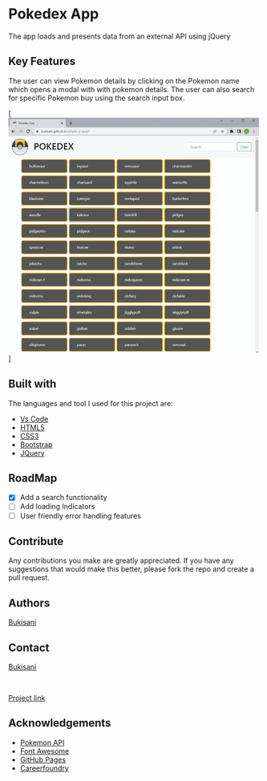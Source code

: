 # Pokedex App

The app loads and presents data from an external API using jQuery

## Key Features

The user can view Pokemon details by clicking on the Pokemon name which opens a modal with with pokemon details.
The user can also search for specific Pokemon buy using the search input box.

[<img align="" alt="Pokedex" src="./img/pokedex.gif" />]

## Built with

The languages and tool I used for this project are:

- [Vs Code](https://code.visualstudio.com/)
- [HTML5](https://developer.mozilla.org/en-US/docs/Glossary/HTML5)
- [CSS3](https://www.w3.org/Style/CSS/Overview.en.html)
- [Bootstrap](https://getbootstrap.com)
- [JQuery](https://jquery.com)

## RoadMap

- [x] Add a search functionality
- [ ] Add loading Indicators
- [ ] User friendly error handling features

## Contribute

Any contributions you make are greatly appreciated.
If you have any suggestions that would make this better, please fork the repo and create a pull request.

## Authors

[Bukisani](https://bukisani.github.io/portfolio-website/index.html)

## Contact

[Bukisani](https://www.linkedin.com/in/bukisani-tshuma-323929237/)

<br>

[Project link](https://bukisani.github.io/simple-js-app/?)

## Acknowledgements

- [Pokemon API](https://pokeapi.co/)
- [Font Awesome](https://fontawesome.com)
- [GitHub Pages](https://pages.github.com)
- [Careerfoundry](https://careerfoundry.com)
